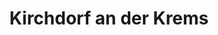 ---
title: Kirchdorf an der Krems
url: /kirchdorf-an-der-krems/
latitude: 47.9
longitude: 14.125
---